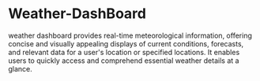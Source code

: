 # Weather-DashBoard
weather dashboard provides real-time meteorological information, offering concise and visually appealing displays of current conditions, forecasts, and relevant data for a user's location or specified locations. It enables users to quickly access and comprehend essential weather details at a glance.
